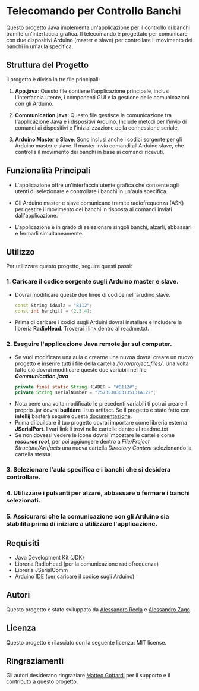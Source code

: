 # Telecomando per Controllo Banchi

Questo progetto Java implementa un'applicazione per il controllo di banchi tramite un'interfaccia grafica. Il telecomando è progettato per comunicare con due dispositivi Arduino (master e slave) per controllare il movimento dei banchi in un'aula specifica.

## Struttura del Progetto

Il progetto è diviso in tre file principali:

1. **App.java**: Questo file contiene l'applicazione principale, inclusi l'interfaccia utente, i componenti GUI e la gestione delle comunicazioni con gli Arduino.

2. **Communication.java**: Questo file gestisce la comunicazione tra l'applicazione Java e i dispositivi Arduino. Include metodi per l'invio di comandi ai dispositivi e l'inizializzazione della connessione seriale.

3. **Arduino Master e Slave**: Sono inclusi anche i codici sorgente per gli Arduino master e slave. Il master invia comandi all'Arduino slave, che controlla il movimento dei banchi in base ai comandi ricevuti.

## Funzionalità Principali

- L'applicazione offre un'interfaccia utente grafica che consente agli utenti di selezionare e controllare i banchi in un'aula specifica.

- Gli Arduino master e slave comunicano tramite radiofrequenza (ASK) per gestire il movimento dei banchi in risposta ai comandi inviati dall'applicazione.

- L'applicazione è in grado di selezionare singoli banchi, alzarli, abbassarli e fermarli simultaneamente.

## Utilizzo

Per utilizzare questo progetto, seguire questi passi:

### 1. Caricare il codice sorgente sugli Arduino master e slave.
- Dovrai modificare queste due linee di codice nell'arudino slave.
  ```c++
  const String idAula = "B112";
  const int banchi[] = {2,3,4};
  ```
- Prima di caricare i codici sugli Arduini dovrai installare e includere la libreria **RadioHead**. Troverai i link dentro al readme.txt.
  
### 2. Eseguire l'applicazione Java remote.jar sul computer.
- Se vuoi modificare una aula o crearne una nuvoa dovrai creare un nuovo progetto e inserire tutti i file della cartella */java/project_files/*. Una volta fatto ciò dovrai modificare queste due variabili nel file ***Communication.java***
  ```Java
  private final static String HEADER = "#B112#";
  private String serialNumber = "7573530363135131A122";
  ```
- Nota bene una volta modificato le precedenti variabili ti potrai creare il proprio .jar dovrai **buildare** il tuo artifact. Se il progetto è stato fatto con **intellij** basterà seguire questa [documentazione](https://www.jetbrains.com/help/idea/working-with-artifacts.html#deploy_artifact).
- Prima di buildare il tuo progetto dovrai importare come libreria esterna **JSerialPort**. I vari link li trovi nelle cartelle dentro al readme.txt
- Se non dovessi vedere le icone dovrai impostare le cartelle come ***resource root***, per poi aggiungere dentro a *File/Project Structure/Artifacts* una nuova cartella *Directory Content* selezionando la cartella stessa.

### 3. Selezionare l'aula specifica e i banchi che si desidera controllare.

### 4. Utilizzare i pulsanti per alzare, abbassare o fermare i banchi selezionati.

### 5. Assicurarsi che la comunicazione con gli Arduino sia stabilita prima di iniziare a utilizzare l'applicazione.

## Requisiti

- Java Development Kit (JDK)
- Libreria RadioHead (per la comunicazione radiofrequenza)
- Libreria JSerialComm
- Arduino IDE (per caricare il codice sugli Arduino)

## Autori

Questo progetto è stato sviluppato da [Alessandro Recla](https://github.com/lsndrcl) e [Alessandro Zago](https://github.com/endknife).

## Licenza

Questo progetto è rilasciato con la seguente licenza: MIT license.

## Ringraziamenti

Gli autori desiderano ringraziare [Matteo Gottardi](https://github.com/MatteoGottardi) per il supporto e il contributo a questo progetto.

